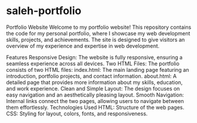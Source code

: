 # saleh-portfolio

Portfolio Website
Welcome to my portfolio website! This repository contains the code for my personal portfolio, where I showcase my web development skills, projects, and achievements. The site is designed to give visitors an overview of my experience and expertise in web development.

Features
Responsive Design: The website is fully responsive, ensuring a seamless experience across all devices.
Two HTML Files: The portfolio consists of two HTML files:
index.html: The main landing page featuring an introduction, portfolio projects, and contact information.
about.html: A detailed page that provides more information about my skills, education, and work experience.
Clean and Simple Layout: The design focuses on easy navigation and an aesthetically pleasing layout.
Smooth Navigation: Internal links connect the two pages, allowing users to navigate between them effortlessly.
Technologies Used
HTML: Structure of the web pages.
CSS: Styling for layout, colors, fonts, and responsiveness.
